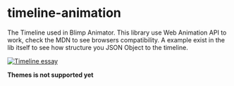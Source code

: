 # timeline-animation
The Timeline used in Blimp Animator.
This library use Web Animation API to work, check the MDN to see browsers compatibility.
A example exist in the lib itself to see how structure you JSON Object to the timeline.

[![Timeline essay](https://preview.ibb.co/dckxDT/timeline.png)](https://ibb.co/e9LVYT)

**Themes is not supported yet**
